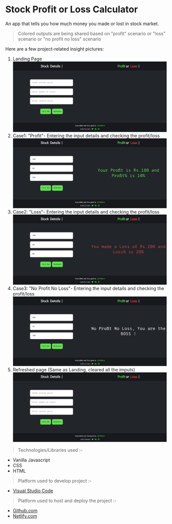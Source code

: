 # Stock Profit or Loss Calculator
An app that tells you how much money you made or lost in stock market. 

>Colored outputs are being shared based on "profit" scenario or "loss" scenario or "no profit no loss" scenario

Here are a few project-related insight pictures:

1. Landing Page 
![landingpage](./images/landing.png)
2. Case1: "Profit"- Entering the input details and checking the profit/loss
![output1](./images/output1.png)
3. Case2: "Loss"- Entering the input details and checking the profit/loss
![output2](./images/output2.png)
4. Case3: "No Profit No Loss"- Entering the input details and checking the profit/loss
![output3](./images/output3.png)
5. Refreshed page (Same as Landing, cleared all the imputs)
![refreshed](./images/refreshed.png)

> Technologies/Libraries used :-
* Vanilla Javascript
* CSS
* HTML

> Platform used to develop project :-
* [Visual Studio Code](https://code.visualstudio.com/)
> Platform used to host and deploy the project :-
* [Github.com](https://github.com/ionbain)
* [Netlify.com](https://app.netlify.com/teams/bhaskartx/)

